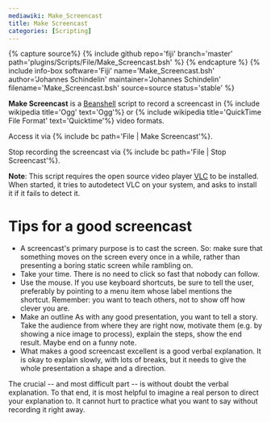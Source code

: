 ```yaml
---
mediawiki: Make_Screencast
title: Make Screencast
categories: [Scripting]
---
```



{% capture source%}
{% include github repo='fiji' branch='master' path='plugins/Scripts/File/Make_Screencast.bsh' %}
{% endcapture %}
{% include info-box software='Fiji' name='Make\_Screencast.bsh' author='Johannes Schindelin' maintainer='Johannes Schindelin' filename='Make\_Screencast.bsh' source=source status='stable' %}

**Make Screencast** is a [Beanshell](/scripting/beanshell) script to record a screencast in {% include wikipedia title='Ogg' text='Ogg'%} or {% include wikipedia title='QuickTime File Format' text='Quicktime'%} video formats.

Access it via {% include bc path='File | Make Screencast'%}.

Stop recording the screencast via {% include bc path='File | Stop Screencast'%}.

**Note**: This script requires the open source video player [VLC](http://www.videolan.org/vlc/index.html) to be installed. When started, it tries to autodetect VLC on your system, and asks to install it if it fails to detect it.

# Tips for a good screencast

-   A screencast's primary purpose is to cast the screen. So: make sure that something moves on the screen every once in a while, rather than presenting a boring static screen while rambling on.
-   Take your time. There is no need to click so fast that nobody can follow.
-   Use the mouse. If you use keyboard shortcuts, be sure to tell the user, preferably by pointing to a menu item whose label mentions the shortcut. Remember: you want to teach others, not to show off how clever you are.
-   Make an outline As with any good presentation, you want to tell a story. Take the audience from where they are right now, motivate them (e.g. by showing a nice image to process), explain the steps, show the end result. Maybe end on a funny note.
-   What makes a good screencast excellent is a good verbal explanation. It is okay to explain slowly, with lots of breaks, but it needs to give the whole presentation a shape and a direction.

The crucial -- and most difficult part -- is without doubt the verbal explanation. To that end, it is most helpful to imagine a real person to direct your explanation to. It cannot hurt to practice what you want to say without recording it right away.
